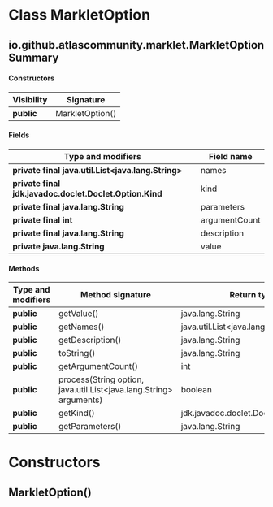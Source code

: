 Class MarkletOption
===================


io.github.atlascommunity.marklet.MarkletOption Summary
-------
#### Constructors
| Visibility | Signature       |
| ---------- | --------------- |
| **public** | MarkletOption() |
#### Fields
| Type and modifiers                                      | Field name    |
| ------------------------------------------------------- | ------------- |
| **private final java.util.List<java.lang.String>**      | names         |
| **private final jdk.javadoc.doclet.Doclet.Option.Kind** | kind          |
| **private final java.lang.String**                      | parameters    |
| **private final int**                                   | argumentCount |
| **private final java.lang.String**                      | description   |
| **private java.lang.String**                            | value         |
#### Methods
| Type and modifiers | Method signature                                                   | Return type                           |
| ------------------ | ------------------------------------------------------------------ | ------------------------------------- |
| **public**         | getValue()                                                         | java.lang.String                      |
| **public**         | getNames()                                                         | java.util.List<java.lang.String>      |
| **public**         | getDescription()                                                   | java.lang.String                      |
| **public**         | toString()                                                         | java.lang.String                      |
| **public**         | getArgumentCount()                                                 | int                                   |
| **public**         | process(String option, java.util.List<java.lang.String> arguments) | boolean                               |
| **public**         | getKind()                                                          | jdk.javadoc.doclet.Doclet.Option.Kind |
| **public**         | getParameters()                                                    | java.lang.String                      |

Constructors
============
MarkletOption()
---------------


